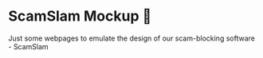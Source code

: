 # ScamSlam Mockup :basketball:
Just some webpages to emulate the design of our scam-blocking software - ScamSlam
